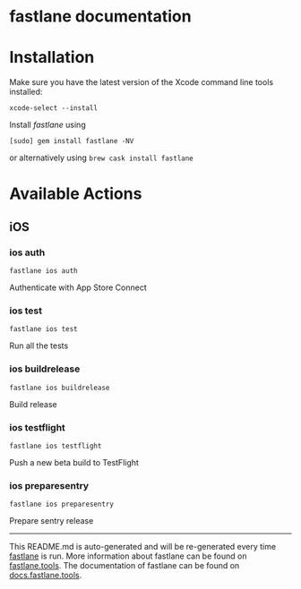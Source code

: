 # fastlane documentation

# Installation

Make sure you have the latest version of the Xcode command line tools installed:

```
xcode-select --install
```

Install _fastlane_ using

```
[sudo] gem install fastlane -NV
```

or alternatively using `brew cask install fastlane`

# Available Actions

## iOS

### ios auth

```
fastlane ios auth
```

Authenticate with App Store Connect

### ios test

```
fastlane ios test
```

Run all the tests

### ios buildrelease

```
fastlane ios buildrelease
```

Build release

### ios testflight

```
fastlane ios testflight
```

Push a new beta build to TestFlight

### ios preparesentry

```
fastlane ios preparesentry
```

Prepare sentry release

---

This README.md is auto-generated and will be re-generated every time [fastlane](https://fastlane.tools) is run.
More information about fastlane can be found on [fastlane.tools](https://fastlane.tools).
The documentation of fastlane can be found on [docs.fastlane.tools](https://docs.fastlane.tools).
